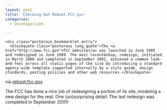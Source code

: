 ```yaml
---
layout: post
title: 'Checking Out Reboot.FCC.gov'
categories:
  - Uncategorized

---
```



    <div class="posterous_bookmarklet_entry">
      <blockquote class="posterous_long_quote">The <a href="http://www.fcc.gov">FCC website</a> was launched in June 1995 and redesigned in June 1999. The most recent&nbsp; redesign, initiated in March 2000 and completed in September 2001, achieved a common look-and-feel across all static pages of the site by introducing a standard agency-wide template supported internally by a style guide, design standards, posting policies and other web resources.</blockquote>

<div class="posterous_quote_citation">via <a href="http://reboot.fcc.gov/blog">reboot.fcc.gov</a></div>
    <p>The FCC has done a nice job of redesigning a portion of its site, modeling a new design for the rest. One (un)surprising detail: The last redesign was completed in September 2001!</p></div>
  

